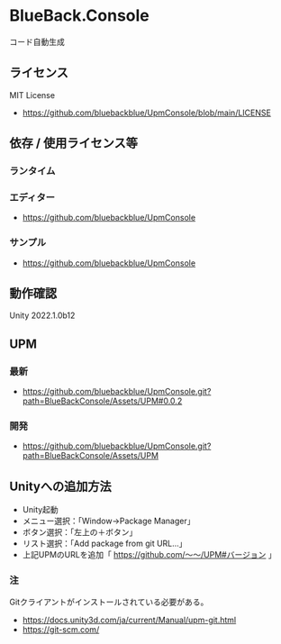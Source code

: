 # BlueBack.Console
コード自動生成

## ライセンス
MIT License
* https://github.com/bluebackblue/UpmConsole/blob/main/LICENSE

## 依存 / 使用ライセンス等
### ランタイム
### エディター
* https://github.com/bluebackblue/UpmConsole
### サンプル
* https://github.com/bluebackblue/UpmConsole

## 動作確認
Unity 2022.1.0b12

## UPM
### 最新
* https://github.com/bluebackblue/UpmConsole.git?path=BlueBackConsole/Assets/UPM#0.0.2
### 開発
* https://github.com/bluebackblue/UpmConsole.git?path=BlueBackConsole/Assets/UPM

## Unityへの追加方法
* Unity起動
* メニュー選択：「Window->Package Manager」
* ボタン選択：「左上の＋ボタン」
* リスト選択：「Add package from git URL...」
* 上記UPMのURLを追加「 https://github.com/～～/UPM#バージョン 」
### 注
Gitクライアントがインストールされている必要がある。
* https://docs.unity3d.com/ja/current/Manual/upm-git.html
* https://git-scm.com/


